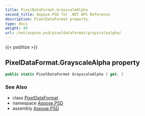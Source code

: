 ```yaml
---
title: PixelDataFormat.GrayscaleAlpha
second_title: Aspose.PSD for .NET API Reference
description: PixelDataFormat property. 
type: docs
weight: 40
url: /net/aspose.psd/pixeldataformat/grayscalealpha/
---
```

{{< psd/tize >}}
## PixelDataFormat.GrayscaleAlpha property

```csharp
public static PixelDataFormat GrayscaleAlpha { get; }
```

### See Also

* class [PixelDataFormat](../)
* namespace [Aspose.PSD](../../pixeldataformat/)
* assembly [Aspose.PSD](../../../)


